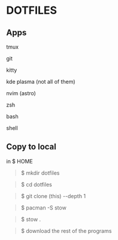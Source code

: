 # DOTFILES

## Apps

tmux

git

kitty

kde plasma (not all of them)

nvim (astro)

zsh

bash

shell

## Copy to local

in $ HOME

> $ mkdir dotfiles

> $ cd dotfiles

> $ git clone (this) --depth 1

> $ pacman -S stow

> $ stow .

> $ download the rest of the programs
